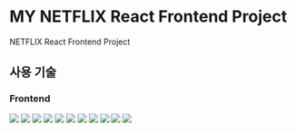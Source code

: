 # MY NETFLIX React Frontend Project

NETFLIX React Frontend Project

## 사용 기술

### Frontend

<img src="https://img.shields.io/badge/React-61DAFB?style=flat&logo=React&logoColor=white&borderRadius=5px"> <img src="https://img.shields.io/badge/React Router-CA4245?style=flat&logo=React Router&logoColor=white&borderRadius=5px"> <img src="https://img.shields.io/badge/React Query-FF4154?style=flat&logo=React Query&logoColor=white"> <img src="https://img.shields.io/badge/React Hook Form-EC5990?style=flat&logo=React Hook Form&logoColor=white&borderRadius=5px"> <img src="https://img.shields.io/badge/JavaScript-F7DF1E?style=flat&logo=JavaScript&logoColor=white&borderRadius=5px"> <img src="https://img.shields.io/badge/TypeScript-3178C6?style=flat&logo=TypeScript&logoColor=white&borderRadius=5px"> <img src="https://img.shields.io/badge/styled components-DB7093?style=flat&logo=styled-components&logoColor=white"> <img src="https://img.shields.io/badge/Framer Motion-0055FF?style=flat&logo=Framer&logoColor=white&borderRadius=5px"> <img src="https://img.shields.io/badge/HTML5-E34F26?style=flat&logo=HTML5&logoColor=white&borderRadius=5px"> <img src="https://img.shields.io/badge/CSS3-1572B6?style=flat&logo=CSS3&logoColor=white&borderRadius=5px"> <img src="https://img.shields.io/badge/Sass-CC6699?style=flat&logo=SCSS&logoColor=white&borderRadius=5px">

